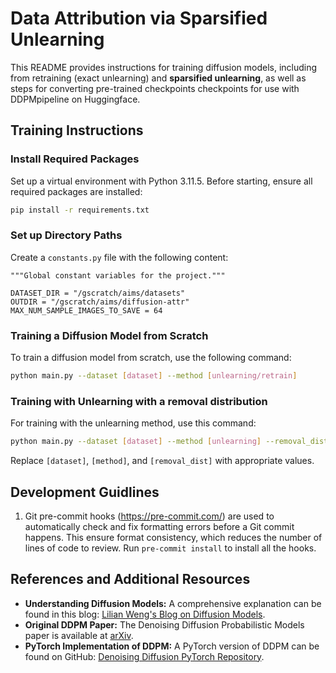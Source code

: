 # Data Attribution via Sparsified Unlearning

This README provides instructions for training diffusion models, including from retraining (exact unlearning) and **sparsified unlearning**, as well as steps for converting pre-trained checkpoints checkpoints for use with DDPMpipeline on Huggingface.

## Training Instructions

### Install Required Packages
Set up a virtual environment with Python 3.11.5.
Before starting, ensure all required packages are installed:
```bash
pip install -r requirements.txt
```

### Set up Directory Paths
Create a `constants.py` file with the following content:
```
"""Global constant variables for the project."""

DATASET_DIR = "/gscratch/aims/datasets"
OUTDIR = "/gscratch/aims/diffusion-attr"
MAX_NUM_SAMPLE_IMAGES_TO_SAVE = 64

```

### Training a Diffusion Model from Scratch
To train a diffusion model from scratch, use the following command:
```bash
python main.py --dataset [dataset] --method [unlearning/retrain]
```

### Training with Unlearning with a removal distribution
For training with the unlearning method, use this command:
```bash
python main.py --dataset [dataset] --method [unlearning] --removal_dist [removal_dist]
```
Replace `[dataset]`, `[method]`, and `[removal_dist]` with appropriate values.

## Development Guidlines
1. Git pre-commit hooks (https://pre-commit.com/) are used to automatically
check and fix formatting errors before a Git commit happens. This ensure format
consistency, which reduces the number of lines of code to review. Run
`pre-commit install` to install all the hooks.

## References and Additional Resources

- **Understanding Diffusion Models:** A comprehensive explanation can be found in this blog: [Lilian Weng's Blog on Diffusion Models](https://lilianweng.github.io/posts/2021-07-11-diffusion-models/).
- **Original DDPM Paper:** The Denoising Diffusion Probabilistic Models paper is available at [arXiv](https://arxiv.org/pdf/2006.11239.pdf).
- **PyTorch Implementation of DDPM:** A PyTorch version of DDPM can be found on GitHub: [Denoising Diffusion PyTorch Repository](https://github.com/lucidrains/denoising-diffusion-pytorch).
